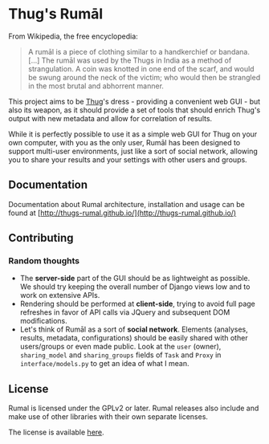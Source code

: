 # Thug's Rumāl

From Wikipedia, the free encyclopedia:
> A rumāl is a piece of clothing similar to a handkerchief or bandana. [...] The rumāl was used by the Thugs in India as a method of strangulation. A coin was knotted in one end of the scarf, and would be swung around the neck of the victim; who would then be strangled in the most brutal and abhorrent manner.

This project aims to be [Thug](http://buffer.github.io/thug/)'s dress - providing a convenient web GUI - but also its weapon, as it should provide a set of tools that should enrich Thug's output with new metadata and allow for correlation of results.

While it is perfectly possible to use it as a simple web GUI for Thug on your own computer, with you as the only user, Rumāl has been designed to support multi-user environments, just like a sort of social network, allowing you to share your results and your settings with other users and groups.

## Documentation

Documentation about Rumal architecture, installation and usage can be found at [http://thugs-rumal.github.io/](http://thugs-rumal.github.io/)

## Contributing

### Random thoughts

* The **server-side** part of the GUI should be as lightweight as possible. We should try keeping the overall number of Django views low and to work on extensive APIs.
* Rendering should be performed at **client-side**, trying to avoid full page refreshes in favor of API calls via JQuery and subsequent DOM modifications.
* Let's think of Rumāl as a sort of **social network**. Elements (analyses, results, metadata, configurations) should be easily shared with other users/groups or even made public. Look at the `user` (owner), `sharing_model` and `sharing_groups` fields of `Task` and `Proxy` in `interface/models.py` to get an idea of what I mean.

## License

Rumal is licensed under the GPLv2 or later. Rumal releases also include and make use of other libraries with their own separate licenses.

The license is available [here](https://github.com/pdelsante/rumal/blob/master/COPYING).
